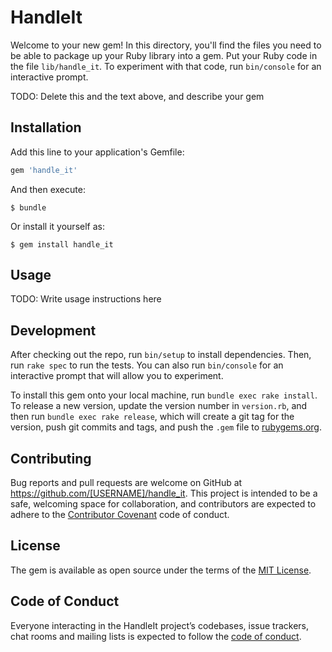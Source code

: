 # HandleIt

Welcome to your new gem! In this directory, you'll find the files you need to be able to package up your Ruby library into a gem. Put your Ruby code in the file `lib/handle_it`. To experiment with that code, run `bin/console` for an interactive prompt.

TODO: Delete this and the text above, and describe your gem

## Installation

Add this line to your application's Gemfile:

```ruby
gem 'handle_it'
```

And then execute:

    $ bundle

Or install it yourself as:

    $ gem install handle_it

## Usage

TODO: Write usage instructions here

## Development

After checking out the repo, run `bin/setup` to install dependencies. Then, run `rake spec` to run the tests. You can also run `bin/console` for an interactive prompt that will allow you to experiment.

To install this gem onto your local machine, run `bundle exec rake install`. To release a new version, update the version number in `version.rb`, and then run `bundle exec rake release`, which will create a git tag for the version, push git commits and tags, and push the `.gem` file to [rubygems.org](https://rubygems.org).

## Contributing

Bug reports and pull requests are welcome on GitHub at https://github.com/[USERNAME]/handle_it. This project is intended to be a safe, welcoming space for collaboration, and contributors are expected to adhere to the [Contributor Covenant](http://contributor-covenant.org) code of conduct.

## License

The gem is available as open source under the terms of the [MIT License](https://opensource.org/licenses/MIT).

## Code of Conduct

Everyone interacting in the HandleIt project’s codebases, issue trackers, chat rooms and mailing lists is expected to follow the [code of conduct](https://github.com/[USERNAME]/handle_it/blob/master/CODE_OF_CONDUCT.md).
